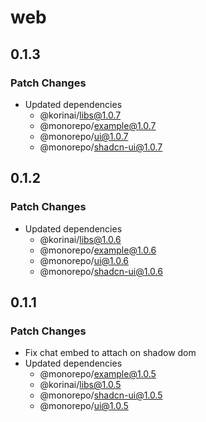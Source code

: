 # web

## 0.1.3

### Patch Changes

- Updated dependencies
  - @korinai/libs@1.0.7
  - @monorepo/example@1.0.7
  - @monorepo/ui@1.0.7
  - @monorepo/shadcn-ui@1.0.7

## 0.1.2

### Patch Changes

- Updated dependencies
  - @korinai/libs@1.0.6
  - @monorepo/example@1.0.6
  - @monorepo/ui@1.0.6
  - @monorepo/shadcn-ui@1.0.6

## 0.1.1

### Patch Changes

- Fix chat embed to attach on shadow dom
- Updated dependencies
  - @monorepo/example@1.0.5
  - @korinai/libs@1.0.5
  - @monorepo/shadcn-ui@1.0.5
  - @monorepo/ui@1.0.5
